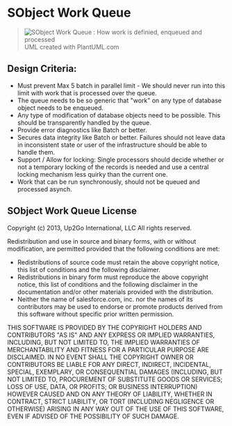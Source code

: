 # SObject Work Queue #

> ![SObject Work Queue : How work is definied, enqueued and processed](https://dl.dropboxusercontent.com/u/240888/SObjectWorkQueueInfrastructure.png)
UML created with PlantUML.com
 
## Design Criteria: ##
- Must prevent Max 5 batch in parallel limit - We should never run into this limit with work that is processed over the queue.	 	 	 
- The queue needs to be so generic that "work" on any type of database object needs to be enqueued.	 	 	 
- Any type of modification of database objects need to be possible. This should be transparently handled by the queue.	 	 	 
- Provide error diagnostics like Batch or better. 	 
- Secures data integrity like Batch or better. Failures should not leave data in inconsistent state or user of the infrastructure should be able to handle them.	 	 	 
- Support / Allow for locking: Single processors should decide whether or not a temporary locking of the records is needed and use a central locking mechanism less quirky than the current one.	 	 	 
- Work that can be run synchronously, should not be queued and processed asynch.


## SObject Work Queue License ##

Copyright (c) 2013, Up2Go International, LLC All rights reserved.

Redistribution and use in source and binary forms, with or without modification, are permitted provided that the following conditions are met:

- Redistributions of source code must retain the above copyright notice, this list of conditions and the following disclaimer.
- Redistributions in binary form must reproduce the above copyright notice, this list of conditions and the following disclaimer in the documentation and/or other materials provided with the distribution.
- Neither the name of salesforce.com, inc. nor the names of its contributors may be used to endorse or promote products derived from this software without specific prior written permission.

THIS SOFTWARE IS PROVIDED BY THE COPYRIGHT HOLDERS AND CONTRIBUTORS "AS IS" AND ANY EXPRESS OR IMPLIED WARRANTIES, INCLUDING, BUT NOT LIMITED TO, THE IMPLIED WARRANTIES OF MERCHANTABILITY AND FITNESS FOR A PARTICULAR PURPOSE ARE DISCLAIMED. IN NO EVENT SHALL THE COPYRIGHT OWNER OR CONTRIBUTORS BE LIABLE FOR ANY DIRECT, INDIRECT, INCIDENTAL, SPECIAL, EXEMPLARY, OR CONSEQUENTIAL DAMAGES (INCLUDING, BUT NOT LIMITED TO, PROCUREMENT OF SUBSTITUTE GOODS OR SERVICES; LOSS OF USE, DATA, OR PROFITS; OR BUSINESS INTERRUPTION) HOWEVER CAUSED AND ON ANY THEORY OF LIABILITY, WHETHER IN CONTRACT, STRICT LIABILITY, OR TORT (INCLUDING NEGLIGENCE OR OTHERWISE) ARISING IN ANY WAY OUT OF THE USE OF THIS SOFTWARE, EVEN IF ADVISED OF THE POSSIBILITY OF SUCH DAMAGE.